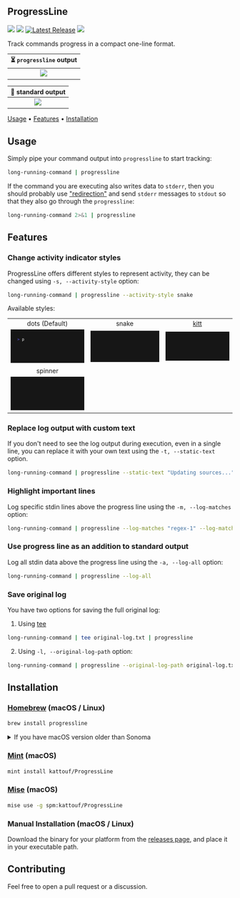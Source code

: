 ## ProgressLine

![](https://img.shields.io/badge/Platform-macOS-6464aa)
![](https://img.shields.io/badge/Platform-Linux-6464aa)
[![Latest Release](https://img.shields.io/github/release/kattouf/ProgressLine.svg)](https://github.com/kattouf/ProgressLine/releases/latest)
![](https://github.com/kattouf/ProgressLine/actions/workflows/checks.yml/badge.svg?branch=main)

Track commands progress in a compact one-line format.

| ⏳ `progressline` output |
|:--:|
| ![](./.github/progressline_output.gif) |

| 📝 standard output |
|:--:|
| ![](./.github/standard_output.gif) |

[Usage](#usage) • [Features](#features) • [Installation](#installation)

## Usage

Simply pipe your command output into `progressline` to start tracking:

```sh
long-running-command | progressline
```

If the command you are executing also writes data to `stderr`, then you should probably use ["redirection"](https://www.gnu.org/software/bash/manual/html_node/Redirections.html) and send `stderr` messages to `stdout` so that they also go through the `progressline`:

``` sh
long-running-command 2>&1 | progressline
```

## Features

### Change activity indicator styles

ProgressLine offers different styles to represent activity, they can be changed using `-s, --activity-style` option:

``` sh
long-running-command | progressline --activity-style snake
```

Available styles:

<table>
  <tr>
    <td align="center">dots (Default)</td>
    <td align="center">snake</td>
    <td align="center"><a href="https://en.wikipedia.org/wiki/KITT">kitt</a></td>
  </tr>
  <tr>
    <td><img src="./.github/activity_style_dots.gif" alt="dots" width="300"></td>
    <td><img src="./.github/activity_style_snake.gif" alt="snake" width="300"></td>
    <td><img src="./.github/activity_style_kitt.gif" alt="kitt" width="300"></td>
  </tr>
  <tr>
    <td align="center">spinner</td>
  </tr>
  <tr>
    <td><img src="./.github/activity_style_spinner.gif" alt="spinner" width="300"></td>
  </tr>
</table>

### Replace log output with custom text

If you don't need to see the log output during execution, even in a single line, you can replace it with your own text using the `-t, --static-text` option.

``` sh
long-running-command | progressline --static-text "Updating sources..."
```

### Highlight important lines

Log specific stdin lines above the progress line using the `-m, --log-matches` option:

``` sh
long-running-command | progressline --log-matches "regex-1" --log-matches "regex-2"
```

### Use progress line as an addition to standard output

Log all stdin data above the progress line using the `-a, --log-all` option:

```sh
long-running-command | progressline --log-all
```

### Save original log

You have two options for saving the full original log:

1. Using [tee](https://en.wikipedia.org/wiki/Tee_(command))

``` sh
long-running-command | tee original-log.txt | progressline
```

2. Using `-l, --original-log-path` option:

``` sh
long-running-command | progressline --original-log-path original-log.txt
```

## Installation

### [Homebrew](https://brew.sh) (macOS / Linux)

``` sh
brew install progressline
```

<details>
  <summary>If you have macOS version older than Sonoma</summary>
  
  ``` sh
  brew install kattouf/progressline/progressline
  ```
  
</details>

### [Mint](https://github.com/yonaskolb/Mint) (macOS)

``` sh
mint install kattouf/ProgressLine
```

### [Mise](https://mise.jdx.dev) (macOS)

``` sh
mise use -g spm:kattouf/ProgressLine
```

### Manual Installation (macOS / Linux)

Download the binary for your platform from the [releases page](https://github.com/kattouf/ProgressLine/releases), and place it in your executable path.

## Contributing

Feel free to open a pull request or a discussion.
